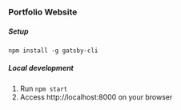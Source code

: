 ### Portfolio Website

##### Setup

`npm install -g gatsby-cli`

##### Local development

1. Run `npm start`
2. Access http://localhost:8000 on your browser
